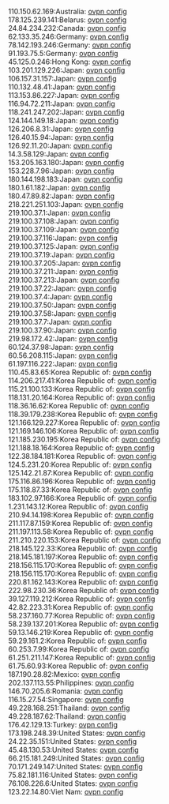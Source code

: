 110.150.62.169:Australia: [ovpn config](vpn/110_150_62_169.ovpn)  
178.125.239.141:Belarus: [ovpn config](vpn/178_125_239_141.ovpn)  
24.84.234.232:Canada: [ovpn config](vpn/24_84_234_232.ovpn)  
62.133.35.246:Germany: [ovpn config](vpn/62_133_35_246.ovpn)  
78.142.193.246:Germany: [ovpn config](vpn/78_142_193_246.ovpn)  
91.193.75.5:Germany: [ovpn config](vpn/91_193_75_5.ovpn)  
45.125.0.246:Hong Kong: [ovpn config](vpn/45_125_0_246.ovpn)  
103.201.129.226:Japan: [ovpn config](vpn/103_201_129_226.ovpn)  
106.157.31.157:Japan: [ovpn config](vpn/106_157_31_157.ovpn)  
110.132.48.41:Japan: [ovpn config](vpn/110_132_48_41.ovpn)  
113.153.86.227:Japan: [ovpn config](vpn/113_153_86_227.ovpn)  
116.94.72.211:Japan: [ovpn config](vpn/116_94_72_211.ovpn)  
118.241.247.202:Japan: [ovpn config](vpn/118_241_247_202.ovpn)  
124.144.149.18:Japan: [ovpn config](vpn/124_144_149_18.ovpn)  
126.206.8.31:Japan: [ovpn config](vpn/126_206_8_31.ovpn)  
126.40.15.94:Japan: [ovpn config](vpn/126_40_15_94.ovpn)  
126.92.11.20:Japan: [ovpn config](vpn/126_92_11_20.ovpn)  
14.3.58.129:Japan: [ovpn config](vpn/14_3_58_129.ovpn)  
153.205.163.180:Japan: [ovpn config](vpn/153_205_163_180.ovpn)  
153.228.7.96:Japan: [ovpn config](vpn/153_228_7_96.ovpn)  
180.144.198.183:Japan: [ovpn config](vpn/180_144_198_183.ovpn)  
180.1.61.182:Japan: [ovpn config](vpn/180_1_61_182.ovpn)  
180.47.89.82:Japan: [ovpn config](vpn/180_47_89_82.ovpn)  
218.221.251.103:Japan: [ovpn config](vpn/218_221_251_103.ovpn)  
219.100.37.1:Japan: [ovpn config](vpn/219_100_37_1.ovpn)  
219.100.37.108:Japan: [ovpn config](vpn/219_100_37_108.ovpn)  
219.100.37.109:Japan: [ovpn config](vpn/219_100_37_109.ovpn)  
219.100.37.116:Japan: [ovpn config](vpn/219_100_37_116.ovpn)  
219.100.37.125:Japan: [ovpn config](vpn/219_100_37_125.ovpn)  
219.100.37.19:Japan: [ovpn config](vpn/219_100_37_19.ovpn)  
219.100.37.205:Japan: [ovpn config](vpn/219_100_37_205.ovpn)  
219.100.37.211:Japan: [ovpn config](vpn/219_100_37_211.ovpn)  
219.100.37.213:Japan: [ovpn config](vpn/219_100_37_213.ovpn)  
219.100.37.22:Japan: [ovpn config](vpn/219_100_37_22.ovpn)  
219.100.37.4:Japan: [ovpn config](vpn/219_100_37_4.ovpn)  
219.100.37.50:Japan: [ovpn config](vpn/219_100_37_50.ovpn)  
219.100.37.58:Japan: [ovpn config](vpn/219_100_37_58.ovpn)  
219.100.37.7:Japan: [ovpn config](vpn/219_100_37_7.ovpn)  
219.100.37.90:Japan: [ovpn config](vpn/219_100_37_90.ovpn)  
219.98.172.42:Japan: [ovpn config](vpn/219_98_172_42.ovpn)  
60.124.37.98:Japan: [ovpn config](vpn/60_124_37_98.ovpn)  
60.56.208.115:Japan: [ovpn config](vpn/60_56_208_115.ovpn)  
61.197.116.222:Japan: [ovpn config](vpn/61_197_116_222.ovpn)  
110.45.83.65:Korea Republic of: [ovpn config](vpn/110_45_83_65.ovpn)  
114.206.217.41:Korea Republic of: [ovpn config](vpn/114_206_217_41.ovpn)  
115.21.100.133:Korea Republic of: [ovpn config](vpn/115_21_100_133.ovpn)  
118.131.20.164:Korea Republic of: [ovpn config](vpn/118_131_20_164.ovpn)  
118.36.16.62:Korea Republic of: [ovpn config](vpn/118_36_16_62.ovpn)  
118.39.179.238:Korea Republic of: [ovpn config](vpn/118_39_179_238.ovpn)  
121.166.129.227:Korea Republic of: [ovpn config](vpn/121_166_129_227.ovpn)  
121.169.146.106:Korea Republic of: [ovpn config](vpn/121_169_146_106.ovpn)  
121.185.230.195:Korea Republic of: [ovpn config](vpn/121_185_230_195.ovpn)  
121.188.18.164:Korea Republic of: [ovpn config](vpn/121_188_18_164.ovpn)  
122.38.184.181:Korea Republic of: [ovpn config](vpn/122_38_184_181.ovpn)  
124.5.231.20:Korea Republic of: [ovpn config](vpn/124_5_231_20.ovpn)  
125.142.21.87:Korea Republic of: [ovpn config](vpn/125_142_21_87.ovpn)  
175.116.86.196:Korea Republic of: [ovpn config](vpn/175_116_86_196.ovpn)  
175.118.87.33:Korea Republic of: [ovpn config](vpn/175_118_87_33.ovpn)  
183.102.97.166:Korea Republic of: [ovpn config](vpn/183_102_97_166.ovpn)  
1.231.143.12:Korea Republic of: [ovpn config](vpn/1_231_143_12.ovpn)  
210.94.14.198:Korea Republic of: [ovpn config](vpn/210_94_14_198.ovpn)  
211.117.87.159:Korea Republic of: [ovpn config](vpn/211_117_87_159.ovpn)  
211.197.113.58:Korea Republic of: [ovpn config](vpn/211_197_113_58.ovpn)  
211.210.220.153:Korea Republic of: [ovpn config](vpn/211_210_220_153.ovpn)  
218.145.122.33:Korea Republic of: [ovpn config](vpn/218_145_122_33.ovpn)  
218.145.181.197:Korea Republic of: [ovpn config](vpn/218_145_181_197.ovpn)  
218.156.115.170:Korea Republic of: [ovpn config](vpn/218_156_115_170.ovpn)  
218.156.115.170:Korea Republic of: [ovpn config](vpn/218_156_115_170.ovpn)  
220.81.162.143:Korea Republic of: [ovpn config](vpn/220_81_162_143.ovpn)  
222.98.230.36:Korea Republic of: [ovpn config](vpn/222_98_230_36.ovpn)  
39.127.119.212:Korea Republic of: [ovpn config](vpn/39_127_119_212.ovpn)  
42.82.223.31:Korea Republic of: [ovpn config](vpn/42_82_223_31.ovpn)  
58.237.160.77:Korea Republic of: [ovpn config](vpn/58_237_160_77.ovpn)  
58.239.137.201:Korea Republic of: [ovpn config](vpn/58_239_137_201.ovpn)  
59.13.146.219:Korea Republic of: [ovpn config](vpn/59_13_146_219.ovpn)  
59.29.161.2:Korea Republic of: [ovpn config](vpn/59_29_161_2.ovpn)  
60.253.7.99:Korea Republic of: [ovpn config](vpn/60_253_7_99.ovpn)  
61.251.211.147:Korea Republic of: [ovpn config](vpn/61_251_211_147.ovpn)  
61.75.60.93:Korea Republic of: [ovpn config](vpn/61_75_60_93.ovpn)  
187.190.28.82:Mexico: [ovpn config](vpn/187_190_28_82.ovpn)  
202.137.113.55:Philippines: [ovpn config](vpn/202_137_113_55.ovpn)  
146.70.205.6:Romania: [ovpn config](vpn/146_70_205_6.ovpn)  
116.15.27.54:Singapore: [ovpn config](vpn/116_15_27_54.ovpn)  
49.228.168.251:Thailand: [ovpn config](vpn/49_228_168_251.ovpn)  
49.228.187.62:Thailand: [ovpn config](vpn/49_228_187_62.ovpn)  
176.42.129.13:Turkey: [ovpn config](vpn/176_42_129_13.ovpn)  
173.198.248.39:United States: [ovpn config](vpn/173_198_248_39.ovpn)  
24.22.35.151:United States: [ovpn config](vpn/24_22_35_151.ovpn)  
45.48.130.53:United States: [ovpn config](vpn/45_48_130_53.ovpn)  
66.215.181.249:United States: [ovpn config](vpn/66_215_181_249.ovpn)  
70.171.249.147:United States: [ovpn config](vpn/70_171_249_147.ovpn)  
75.82.181.116:United States: [ovpn config](vpn/75_82_181_116.ovpn)  
76.108.226.6:United States: [ovpn config](vpn/76_108_226_6.ovpn)  
123.22.14.80:Viet Nam: [ovpn config](vpn/123_22_14_80.ovpn)  
